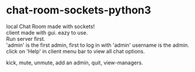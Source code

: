 # chat-room-sockets-python3
local Chat Room made with sockets!                                                                                                            
client made with gui. eazy to use.                                                                                                                                                                  
Run server first.                                                      
'admin' is the first admin, first to log in with 'admin' username is the admin.                                                      
click on 'Help' in client menu bar to view all chat options.                                                      

kick,
mute,
unmute,
add an admin,
quit,
view-managers.
